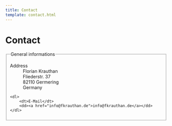 ```yaml
---
title: Contact
template: contact.html
---
```

# Contact

<fieldset>
	<legend>General informations</legend>
	<dl>
		<dt>Address</dt>
		<dd>Florian Krauthan</dd>
		<dd>Fliederstr. 37</dd>
		<dd>82110 Germering</dd>
		<dd>Germany</dd>
	</dl>
	
	<dl>
		<dt>E-Mail</dt>
		<dd><a href="info@fkrauthan.de">info@fkrauthan.de</a></dd>
	</dl>
</fieldset>
